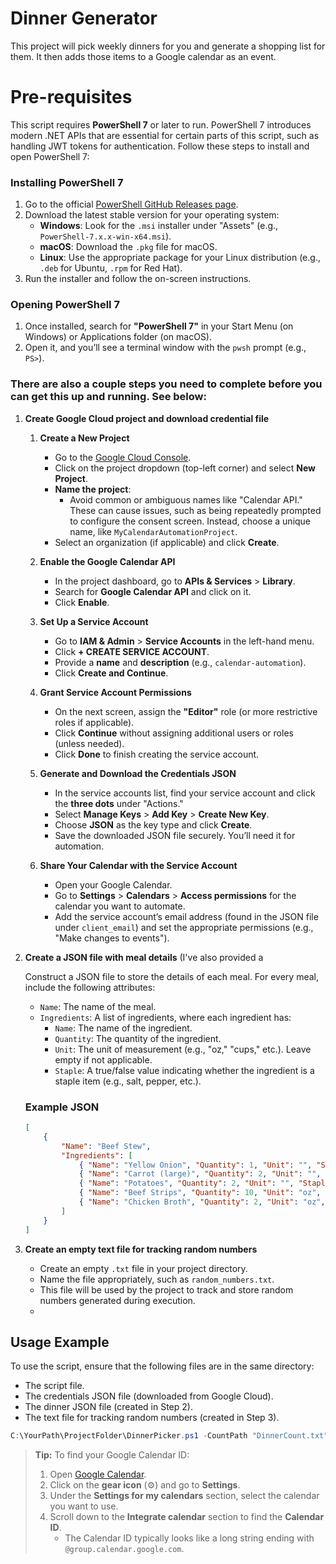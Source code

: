 # Dinner Generator

This project will pick weekly dinners for you and generate a shopping list for them. It then adds those items to a Google calendar as an event.

# Pre-requisites

This script requires **PowerShell 7** or later to run. PowerShell 7 introduces modern .NET APIs that are essential for certain parts of this script, such as handling JWT tokens for authentication. Follow these steps to install and open PowerShell 7:

### Installing PowerShell 7
1. Go to the official [PowerShell GitHub Releases page](https://github.com/PowerShell/PowerShell/releases).
2. Download the latest stable version for your operating system:
   - **Windows**: Look for the `.msi` installer under "Assets" (e.g., `PowerShell-7.x.x-win-x64.msi`).
   - **macOS**: Download the `.pkg` file for macOS.
   - **Linux**: Use the appropriate package for your Linux distribution (e.g., `.deb` for Ubuntu, `.rpm` for Red Hat).
3. Run the installer and follow the on-screen instructions.

### Opening PowerShell 7
1. Once installed, search for **"PowerShell 7"** in your Start Menu (on Windows) or Applications folder (on macOS).
2. Open it, and you’ll see a terminal window with the `pwsh` prompt (e.g., `PS>`).

### There are also a couple steps you need to complete before you can get this up and running. See below:


1. **Create Google Cloud project and download credential file**

   1. **Create a New Project**
      - Go to the [Google Cloud Console](https://console.cloud.google.com/).
      - Click on the project dropdown (top-left corner) and select **New Project**.
      - **Name the project**:
        - Avoid common or ambiguous names like "Calendar API." These can cause issues, such as being repeatedly prompted to configure the consent screen. Instead, choose a unique name, like `MyCalendarAutomationProject`.
      - Select an organization (if applicable) and click **Create**.

   2. **Enable the Google Calendar API**
      - In the project dashboard, go to **APIs & Services** > **Library**.
      - Search for **Google Calendar API** and click on it.
      - Click **Enable**.

   3. **Set Up a Service Account**
      - Go to **IAM & Admin** > **Service Accounts** in the left-hand menu.
      - Click **+ CREATE SERVICE ACCOUNT**.
      - Provide a **name** and **description** (e.g., `calendar-automation`).
      - Click **Create and Continue**.

   4. **Grant Service Account Permissions**
      - On the next screen, assign the **"Editor"** role (or more restrictive roles if applicable).
      - Click **Continue** without assigning additional users or roles (unless needed).
      - Click **Done** to finish creating the service account.

   5. **Generate and Download the Credentials JSON**
      - In the service accounts list, find your service account and click the **three dots** under "Actions."
      - Select **Manage Keys** > **Add Key** > **Create New Key**.
      - Choose **JSON** as the key type and click **Create**.
      - Save the downloaded JSON file securely. You’ll need it for automation.

   6. **Share Your Calendar with the Service Account**
      - Open your Google Calendar.
      - Go to **Settings** > **Calendars** > **Access permissions** for the calendar you want to automate.
      - Add the service account’s email address (found in the JSON file under `client_email`) and set the appropriate permissions (e.g., "Make changes to events").

2. **Create a JSON file with meal details** (I've also provided a 

   Construct a JSON file to store the details of each meal. For every meal, include the following attributes:
   - `Name`: The name of the meal.
   - `Ingredients`: A list of ingredients, where each ingredient has:
     - `Name`: The name of the ingredient.
     - `Quantity`: The quantity of the ingredient.
     - `Unit`: The unit of measurement (e.g., "oz," "cups," etc.). Leave empty if not applicable.
     - `Staple`: A true/false value indicating whether the ingredient is a staple item (e.g., salt, pepper, etc.).

   ### Example JSON
   ```json
   [
       {
           "Name": "Beef Stew",
           "Ingredients": [
               { "Name": "Yellow Onion", "Quantity": 1, "Unit": "", "Staple": false },
               { "Name": "Carrot (large)", "Quantity": 2, "Unit": "", "Staple": false },
               { "Name": "Potatoes", "Quantity": 2, "Unit": "", "Staple": false },
               { "Name": "Beef Strips", "Quantity": 10, "Unit": "oz", "Staple": false },
               { "Name": "Chicken Broth", "Quantity": 2, "Unit": "oz", "Staple": false }
           ]
       }
   ]

3. **Create an empty text file for tracking random numbers**

   - Create an empty `.txt` file in your project directory.
   - Name the file appropriately, such as `random_numbers.txt`.
   - This file will be used by the project to track and store random numbers generated during execution.
   - 

## Usage Example

To use the script, ensure that the following files are in the same directory:
- The script file.
- The credentials JSON file (downloaded from Google Cloud).
- The dinner JSON file (created in Step 2).
- The text file for tracking random numbers (created in Step 3).

```powershell
C:\YourPath\ProjectFolder\DinnerPicker.ps1 -CountPath "DinnerCount.txt" -DinnerPath "dinners.json" -Id "your_calendar_id"
```

> **Tip:** To find your Google Calendar ID:
>
> 1. Open [Google Calendar](https://calendar.google.com/).
> 2. Click on the **gear icon** (⚙️) and go to **Settings**.
> 3. Under the **Settings for my calendars** section, select the calendar you want to use.
> 4. Scroll down to the **Integrate calendar** section to find the **Calendar ID**.
>    - The Calendar ID typically looks like a long string ending with `@group.calendar.google.com`.

